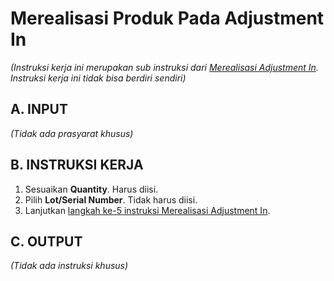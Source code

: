# Merealisasi Produk Pada Adjustment In

*(Instruksi kerja ini merupakan sub instruksi dari [Merealisasi Adjustment In](./transfer.md). Instruksi kerja ini tidak bisa berdiri sendiri)*

## A. INPUT

*(Tidak ada prasyarat khusus)*

## B. INSTRUKSI KERJA

1. Sesuaikan **Quantity**. Harus diisi.
2. Pilih **Lot/Serial Number**. Tidak harus diisi.
3. Lanjutkan [langkah ke-5 instruksi Merealisasi Adjustment In](./transfer.md#l5).

## C. OUTPUT

*(Tidak ada instruksi khusus)*

